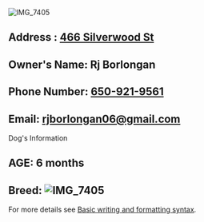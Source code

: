 



![IMG_7405](https://user-images.githubusercontent.com/51805925/158533896-3617ba3d-c98d-46e9-b053-f510b0858e8f.jpg)

## Address : [466 Silverwood St](https://www.google.com/maps/place/466+Silverwood+St,+Brentwood,+CA+94513/@37.9319153,-121.696657,15z/data=!4m13!1m7!3m6!1s0x808ffe9180ea2bdd:0x26a019c7c1bce2a6!2s466+Silverwood+St,+Brentwood,+CA+94513!3b1!8m2!3d37.9319153!4d-121.6879023!3m4!1s0x808ffe9180ea2bdd:0x26a019c7c1bce2a6!8m2!3d37.9319153!4d-121.6879023)
  
## Owner's Name: Rj Borlongan
  
## Phone Number: [650-921-9561](tel:5554280940)
  
## Email: [rjborlongan06@gmail.com](mailto:rjborlongan06@gmail.com)

 

Dog's Information

## AGE: 6 months
  
## Breed: ![IMG_7405](https://user-images.githubusercontent.com/51805925/158466830-6f71fb3e-76bd-4f0f-94eb-3ceddea6889b.jpg)







For more details see [Basic writing and formatting syntax](https://docs.github.com/en/github/writing-on-github/getting-started-with-writing-and-formatting-on-github/basic-writing-and-formatting-syntax).





